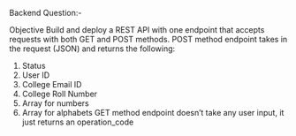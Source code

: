 Backend Question:-

Objective
Build and deploy a REST API with one endpoint that accepts requests with both GET and POST methods.
POST method endpoint takes in the request (JSON) and returns the following:
1. Status
2. User ID
3. College Email ID
4. College Roll Number
5. Array for numbers
6. Array for alphabets
GET method endpoint doesn’t take any user input, it just returns an operation_code
